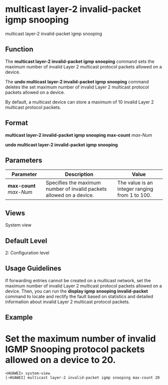 multicast layer-2 invalid-packet igmp snooping
==============================================

multicast layer-2 invalid-packet igmp snooping

Function
--------



The **multicast layer-2 invalid-packet igmp snooping** command sets the maximum number of invalid Layer 2 multicast protocol packets allowed on a device.

The **undo multicast layer-2 invalid-packet igmp snooping** command deletes the set maximum number of invalid Layer 2 multicast protocol packets allowed on a device.



By default, a multicast device can store a maximum of 10 invalid Layer 2 multicast protocol packets.


Format
------

**multicast layer-2 invalid-packet igmp snooping max-count** *max-Num*

**undo multicast layer-2 invalid-packet igmp snooping**


Parameters
----------

| Parameter | Description | Value |
| --- | --- | --- |
| **max-count** *max-Num* | Specifies the maximum number of invalid packets allowed on a device. | The value is an integer ranging from 1 to 100. |



Views
-----

System view


Default Level
-------------

2: Configuration level


Usage Guidelines
----------------

If forwarding entries cannot be created on a multicast network, set the maximum number of invalid Layer 2 multicast protocol packets allowed on a device. Then, you can run the **display igmp snooping invalid-packet** command to locate and rectify the fault based on statistics and detailed information about invalid Layer 2 multicast protocol packets.


Example
-------

# Set the maximum number of invalid IGMP Snooping protocol packets allowed on a device to 20.
```
<HUAWEI> system-view
[~HUAWEI] multicast layer-2 invalid-packet igmp snooping max-count 20

```
